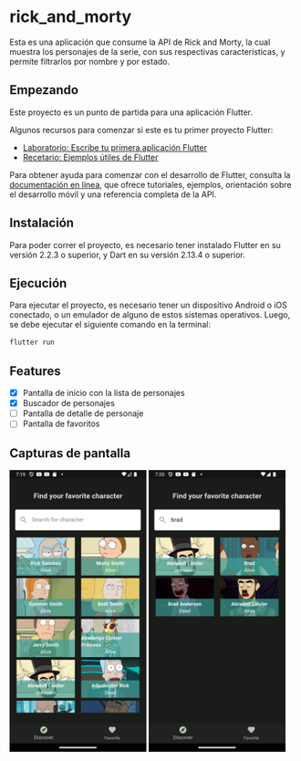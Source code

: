 # rick_and_morty

Esta es una aplicación que consume la API de Rick and Morty, la cual muestra los personajes de la serie, con sus respectivas características, y permite filtrarlos por nombre y por estado.

## Empezando

Este proyecto es un punto de partida para una aplicación Flutter.

Algunos recursos para comenzar si este es tu primer proyecto Flutter:

- [Laboratorio: Escribe tu primera aplicación Flutter](https://docs.flutter.dev/get-started/codelab)
- [Recetario: Ejemplos útiles de Flutter](https://docs.flutter.dev/cookbook)

Para obtener ayuda para comenzar con el desarrollo de Flutter, consulta la
[documentación en línea](https://docs.flutter.dev/), que ofrece tutoriales,
ejemplos, orientación sobre el desarrollo móvil y una referencia completa de la API.

## Instalación

Para poder correr el proyecto, es necesario tener instalado Flutter en su versión 2.2.3 o superior, y Dart en su versión 2.13.4 o superior.

## Ejecución

Para ejecutar el proyecto, es necesario tener un dispositivo Android o iOS conectado, o un emulador de alguno de estos sistemas operativos. Luego, se debe ejecutar el siguiente comando en la terminal:

```bash
flutter run
```

## Features

- [x] Pantalla de inicio con la lista de personajes
- [x] Buscador de personajes
- [ ] Pantalla de detalle de personaje
- [ ] Pantalla de favoritos

## Capturas de pantalla
<img  src="./screenshots/Screenshot_1704655193.png" width="240" />
<img  src="./screenshots/Screenshot_1704655221.png" width="240" />
